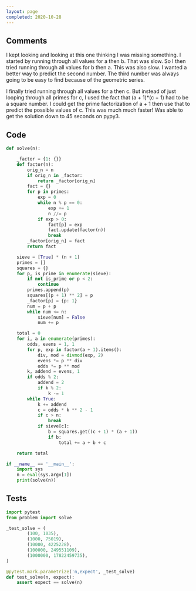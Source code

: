 ```yaml
---
layout: page
completed: 2020-10-28
---
```


## Comments

I kept looking and looking at this one thinking I was missing something.  I
started by running through all values for a then b.  That was slow.  So I then
tried running through all values for b then a.  This was also slow.  I wanted a
better way to predict the second number.  The third number was always going to
be easy to find because of the geometric series.

I finally tried running through all values for a then c.  But instead of just
looping through all primes for c, I used the fact that (a + 1)*(c + 1) had to
be a square number.  I could get the prime factorization of a + 1 then use that
to predict the possible values of c.  This was much much faster!  Was able to
get the solution down to 45 seconds on pypy3.

## Code

```python
def solve(n):

    _factor = {1: {}}
    def factor(n):
        orig_n = n
        if orig_n in _factor:
            return _factor[orig_n]
        fact = {}
        for p in primes:
            exp = 0
            while n % p == 0:
                exp += 1
                n //= p
            if exp > 0:
                fact[p] = exp
                fact.update(factor(n))
                break
        _factor[orig_n] = fact
        return fact

    sieve = [True] * (n + 1)
    primes = []
    squares = {}
    for p, is_prime in enumerate(sieve):
        if not is_prime or p < 2:
            continue
        primes.append(p)
        squares[(p + 1) ** 2] = p
        _factor[p] = {p: 1}
        num = p + p
        while num <= n:
            sieve[num] = False
            num += p

    total = 0
    for i, a in enumerate(primes):
        odds, evens = 1, 1
        for p, exp in factor(a + 1).items():
            div, mod = divmod(exp, 2)
            evens *= p ** div
            odds *= p ** mod
        k, addend = evens, 1
        if odds % 2:
            addend = 2
            if k % 2:
                k -= 1
        while True:
            k += addend
            c = odds * k ** 2 - 1
            if c > n:
                break
            if sieve[c]:
                b = squares.get((c + 1) * (a + 1))
                if b:
                    total += a + b + c

    return total

if __name__ == '__main__':
    import sys
    n = eval(sys.argv[1])
    print(solve(n))
```

## Tests

```python
import pytest
from problem import solve

_test_solve = (
        (100, 1035),
        (1000, 75019),
        (10000, 4225228),
        (100000, 249551109),
        (1000000, 17822459735),
)

@pytest.mark.parametrize('n,expect', _test_solve)
def test_solve(n, expect):
    assert expect == solve(n)
```

